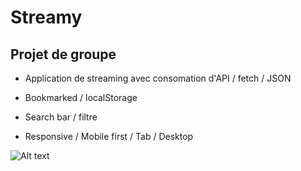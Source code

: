# Streamy

## Projet de groupe

- Application de streaming avec consomation d'API / fetch / JSON 
- Bookmarked / localStorage
- Search bar / filtre

- Responsive / Mobile first / Tab / Desktop

![Alt text](/assets/Enregistrement%20de%20l%E2%80%99%C3%A9cran%202022-10-23%20%C3%A0%2016.42.40.gif)
